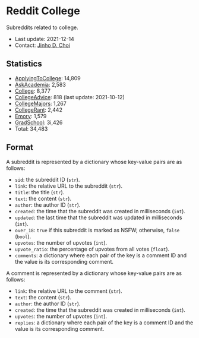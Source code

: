 # Reddit College

Subreddits related to college.

* Last update: 2021-12-14
* Contact: [Jinho D. Choi](https://github.com/jdchoi77)


## Statistics

* [ApplyingToCollege](dat/ApplyingToCollege): 14,809
* [AskAcademia](dat/AskAcademia): 2,583
* [College](dat/College): 8,377
* [CollegeAdvice](dat/CollegeAdvice): 818 (last update: 2021-10-12)
* [CollegeMajors](dat/CollegeMajors): 1,267
* [CollegeRant](dat/CollegeRant): 2,442
* [Emory](dat/Emory): 1,579
* [GradSchool](dat/GradSchool): 3i,426
* Total: 34,483


## Format

A subreddit is represented by a dictionary whose key-value pairs are as follows:

* `sid`: the subreddit ID (`str`).
* `link`: the relative URL to the subreddit (`str`).
* `title`: the title (`str`).
* `text`: the content (`str`).
* `author`: the author ID (`str`).
* `created`: the time that the subreddit was created in milliseconds (`int`).
* `updated`: the last time that the subreddit was updated in milliseconds (`int`).
* `over_18`: `true` if this subreddit is marked as NSFW; otherwise, `false` (`bool`).
* `upvotes`: the number of upvotes (`int`).
* `upvote_ratio`: the percentage of upvotes from all votes (`float`).
* `comments`: a dictionary where each pair of the key is a comment ID and the value is its corresponding comment.

A comment is represented by a dictionary whose key-value pairs are as follows:

* `link`: the relative URL to the comment (`str`).
* `text`: the content (`str`).
* `author`: the author ID (`str`).
* `created`: the time that the subreddit was created in milliseconds (`int`).
* `upvotes`: the number of upvotes (`int`).
* `replies`: a dictionary where each pair of the key is a comment ID and the value is its corresponding comment.
